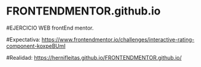 # FRONTENDMENTOR.github.io
#EJERCICIO WEB frontEnd mentor.


#Expectativa: https://www.frontendmentor.io/challenges/interactive-rating-component-koxpeBUmI


#Realidad: https://hernifleitas.github.io/FRONTENDMENTOR.github.io/

